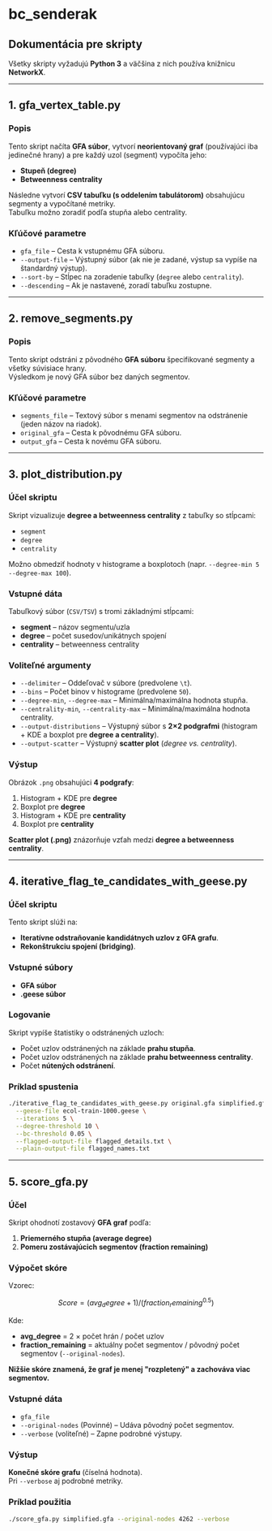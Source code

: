 # **bc_senderak**
## Dokumentácia pre skripty

Všetky skripty vyžadujú **Python 3** a väčšina z nich používa knižnicu **NetworkX**.

---

## **1. gfa_vertex_table.py**
### **Popis**  
Tento skript načíta **GFA súbor**, vytvorí **neorientovaný graf** (používajúci iba jedinečné hrany) a pre každý uzol (segment) vypočíta jeho:
- **Stupeň (degree)**
- **Betweenness centrality**  

Následne vytvorí **CSV tabuľku (s oddelením tabulátorom)** obsahujúcu segmenty a vypočítané metriky.  
Tabuľku možno zoradiť podľa stupňa alebo centrality.

### **Kľúčové parametre**  
- `gfa_file` – Cesta k vstupnému GFA súboru.  
- `--output-file` – Výstupný súbor (ak nie je zadané, výstup sa vypíše na štandardný výstup).  
- `--sort-by` – Stĺpec na zoradenie tabuľky (`degree` alebo `centrality`).  
- `--descending` – Ak je nastavené, zoradí tabuľku zostupne.  

---

## **2. remove_segments.py**
### **Popis**  
Tento skript odstráni z pôvodného **GFA súboru** špecifikované segmenty a všetky súvisiace hrany.  
Výsledkom je nový GFA súbor bez daných segmentov.

### **Kľúčové parametre**  
- `segments_file` – Textový súbor s menami segmentov na odstránenie (jeden názov na riadok).  
- `original_gfa` – Cesta k pôvodnému GFA súboru.  
- `output_gfa` – Cesta k novému GFA súboru.  

---

## **3. plot_distribution.py**
### **Účel skriptu**  
Skript vizualizuje **degree a betweenness centrality** z tabuľky so stĺpcami:  
- `segment`  
- `degree`  
- `centrality`  

Možno obmedziť hodnoty v histograme a boxplotoch (napr. `--degree-min 5 --degree-max 100`).

### **Vstupné dáta**  
Tabuľkový súbor (`CSV/TSV`) s tromi základnými stĺpcami:
- **segment** – názov segmentu/uzla  
- **degree** – počet susedov/unikátnych spojení  
- **centrality** – betweenness centrality  

### **Voliteľné argumenty**  
- `--delimiter` – Oddeľovač v súbore (predvolene `\t`).  
- `--bins` – Počet binov v histograme (predvolene `50`).  
- `--degree-min`, `--degree-max` – Minimálna/maximálna hodnota stupňa.  
- `--centrality-min`, `--centrality-max` – Minimálna/maximálna hodnota centrality.  
- `--output-distributions` – Výstupný súbor s **2×2 podgrafmi** (histogram + KDE a boxplot pre **degree a centrality**).  
- `--output-scatter` – Výstupný **scatter plot** (*degree vs. centrality*).  

### **Výstup**  
Obrázok `.png` obsahujúci **4 podgrafy**:
1. Histogram + KDE pre **degree**
2. Boxplot pre **degree**
3. Histogram + KDE pre **centrality**
4. Boxplot pre **centrality**  

**Scatter plot (.png)** znázorňuje vzťah medzi **degree a betweenness centrality**.

---

## **4. iterative_flag_te_candidates_with_geese.py**
### **Účel skriptu**  
Tento skript slúži na:
- **Iteratívne odstraňovanie kandidátnych uzlov z GFA grafu**.
- **Rekonštrukciu spojení (bridging)**.

### **Vstupné súbory**  
- **GFA súbor**  
- **.geese súbor**  

### **Logovanie**  
Skript vypíše štatistiky o odstránených uzloch:
- Počet uzlov odstránených na základe **prahu stupňa**.
- Počet uzlov odstránených na základe **prahu betweenness centrality**.
- Počet **nútených odstránení**.

### **Príklad spustenia**  
```sh
./iterative_flag_te_candidates_with_geese.py original.gfa simplified.gfa \
  --geese-file ecol-train-1000.geese \
  --iterations 5 \
  --degree-threshold 10 \
  --bc-threshold 0.05 \
  --flagged-output-file flagged_details.txt \
  --plain-output-file flagged_names.txt
```

---

## **5. score_gfa.py**
### **Účel**  
Skript ohodnotí zostavový **GFA graf** podľa:  
1. **Priemerného stupňa (average degree)**  
2. **Pomeru zostávajúcich segmentov (fraction remaining)**  

### **Výpočet skóre**  
Vzorec:
```math
Score = (avg_degree + 1) / (fraction_remaining^0.5)
```
Kde:  
- **avg_degree** = 2 × počet hrán / počet uzlov  
- **fraction_remaining** = aktuálny počet segmentov / pôvodný počet segmentov (`--original-nodes`).  

**Nižšie skóre znamená, že graf je menej "rozpletený" a zachováva viac segmentov.**

### **Vstupné dáta**  
- `gfa_file`  
- `--original-nodes` (Povinné) – Udáva pôvodný počet segmentov.  
- `--verbose` (voliteľné) – Zapne podrobné výstupy.  

### **Výstup**  
**Konečné skóre grafu** (číselná hodnota).  
Pri `--verbose` aj podrobné metriky.

### **Príklad použitia**  
```sh
./score_gfa.py simplified.gfa --original-nodes 4262 --verbose
```
